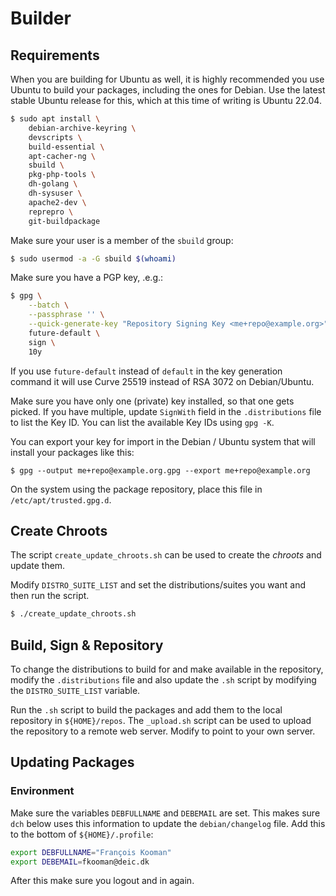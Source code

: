 # Builder

## Requirements

When you are building for Ubuntu as well, it is highly recommended you use 
Ubuntu to build your packages, including the ones for Debian. Use the latest 
stable Ubuntu release for this, which at this time of writing is Ubuntu 22.04.

```bash
$ sudo apt install \
    debian-archive-keyring \
    devscripts \
    build-essential \
    apt-cacher-ng \
    sbuild \
    pkg-php-tools \
    dh-golang \
    dh-sysuser \
    apache2-dev \
    reprepro \
    git-buildpackage
```

Make sure your user is a member of the `sbuild` group:

```bash
$ sudo usermod -a -G sbuild $(whoami)
```

Make sure you have a PGP key, .e.g.:

```bash
$ gpg \
    --batch \
    --passphrase '' \
    --quick-generate-key "Repository Signing Key <me+repo@example.org>" \
    future-default \
    sign \
    10y
```

If you use `future-default` instead of `default` in the key generation command 
it will use Curve 25519 instead of RSA 3072 on Debian/Ubuntu.

Make sure you have only one (private) key installed, so that one gets picked. 
If you have multiple, update `SignWith` field in the `.distributions` file to 
list the Key ID. You can list the available Key IDs using `gpg -K`.

You can export your key for import in the Debian / Ubuntu system that will 
install your packages like this:

```
$ gpg --output me+repo@example.org.gpg --export me+repo@example.org
```

On the system using the package repository, place this file in 
`/etc/apt/trusted.gpg.d`.

## Create Chroots

The script `create_update_chroots.sh` can be used to create the _chroots_ and
update them.

Modify `DISTRO_SUITE_LIST` and set the distributions/suites you want and then
run the script.

```bash
$ ./create_update_chroots.sh
```

## Build, Sign & Repository

To change the distributions to build for and make available in the repository, 
modify the `.distributions` file and also update the `.sh` script by modifying
the `DISTRO_SUITE_LIST` variable.

Run the `.sh` script to build the packages and add them to the local repository
in `${HOME}/repos`. The `_upload.sh` script can be used to upload the 
repository to a remote web server. Modify to point to your own server.

## Updating Packages

### Environment

Make sure the variables `DEBFULLNAME` and `DEBEMAIL` are set. This makes sure 
`dch` below uses this information to update the `debian/changelog` file. Add 
this to the bottom of `${HOME}/.profile`:

```bash
export DEBFULLNAME="François Kooman"
export DEBEMAIL=fkooman@deic.dk
```

After this make sure you logout and in again.

